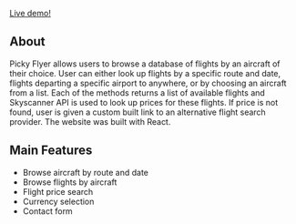 [Live demo!](https://www.pickyflyer.zildev.com/)

## About

Picky Flyer allows users to browse a database of flights by an aircraft of their choice. User can either look up flights by a specific route and date, flights departing a specific airport to anywhere, or by choosing an aircraft from a list. Each of the methods returns a list of available flights and Skyscanner API is used to look up prices for these flights. If price is not found, user is given a custom built link to an alternative flight search provider. The website was built with React.

## Main Features

- Browse aircraft by route and date
- Browse flights by aircraft
- Flight price search
- Currency selection
- Contact form
